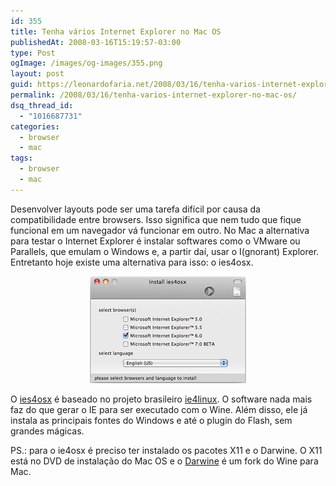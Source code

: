 ```yaml
---
id: 355
title: Tenha vários Internet Explorer no Mac OS
publishedAt: 2008-03-16T15:19:57-03:00
type: Post
ogImage: /images/og-images/355.png
layout: post
guid: https://leonardofaria.net/2008/03/16/tenha-varios-internet-explorer-no-mac-os/
permalink: /2008/03/16/tenha-varios-internet-explorer-no-mac-os/
dsq_thread_id:
  - "1016687731"
categories:
  - browser
  - mac
tags:
  - browser
  - mac
---
```

Desenvolver layouts pode ser uma tarefa difícil por causa da compatibilidade entre browsers. Isso significa que nem tudo que fique funcional em um navegador vá funcionar em outro. No Mac a alternativa para testar o Internet Explorer é instalar softwares como o VMware ou Parallels, que emulam o Windows e, a partir daí, usar o I(gnorant) Explorer. Entretanto hoje existe uma alternativa para isso: o ies4osx.

<center>
  <img src='/wp-content/uploads/2008/03/i_3.jpg' alt='ies4osx no Leopard' />
</center>

O [ies4osx](http://www.kronenberg.org/ies4osx/) é baseado no projeto brasileiro [ie4linux](http://www.tatanka.com.br/ies4linux). O software nada mais faz do que gerar o IE para ser executado com o Wine. Além disso, ele já instala as principais fontes do Windows e até o plugin do Flash, sem grandes mágicas.

PS.: para o ie4osx é preciso ter instalado os pacotes X11 e o Darwine. O X11 está no DVD de instalação do Mac OS e o [Darwine](http://www.kronenberg.org/darwine/) é um fork do Wine para Mac.
